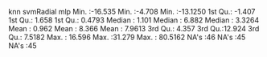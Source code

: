 knn            svmRadial           mlp
Min.   :-16.535   Min.   :-4.708   Min.   :-13.1250
1st Qu.: -1.407   1st Qu.: 1.658   1st Qu.:  0.4793
Median :  1.101   Median : 6.882   Median :  3.3264
Mean   :  0.962   Mean   : 8.366   Mean   :  7.9613
3rd Qu.:  4.357   3rd Qu.:12.924   3rd Qu.:  7.5182
Max.   : 16.596   Max.   :31.279   Max.   : 80.5162
NA's   :46        NA's   :45       NA's   :45
